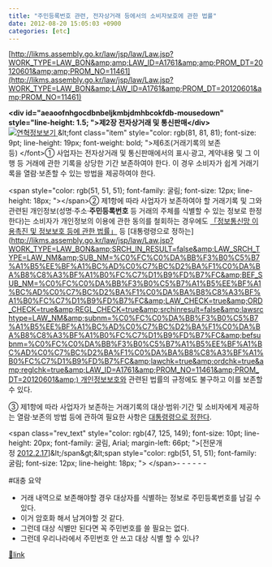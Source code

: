 ```yaml
---
title: "주민등록번호 관련, 전자상거래 등에서의 소비자보호에 관한 법률"
date: 2012-08-20 15:05:03 +0900
categories: [etc]
---
```


[http://likms.assembly.go.kr/law/jsp/law/Law.jsp?WORK_TYPE=LAW_BON&amp;amp;LAW_ID=A1761&amp;amp;PROM_DT=20120601&amp;amp;PROM_NO=11461](http://likms.assembly.go.kr/law/jsp/law/Law.jsp?WORK_TYPE=LAW_BON&amp;LAW_ID=A1761&amp;PROM_DT=20120601&amp;PROM_NO=11461)  
  
  
**&lt;div id="aeaoofnhgocdbnbeljkmbjdmhbcokfdb-mousedown" style="line-height: 1.5; "&gt;제2장 전자상거래 및 통신판매&lt;/div&gt;**  
[![연혁정보보기](http://likms.assembly.go.kr/law/res/img/sub/btn_hi.gif) ](http://likms.assembly.go.kr/law/jsp/law/Law.jsp?WORK_TYPE=LAW_BON&amp;SRCH_IN_RESULT=false&amp;LAW_SRCH_TYPE=LAW_NM&amp;SUB_NM=%C0%FC%C0%DA%BB%F3%B0%C5%B7%A1%B5%EE%BF%A1%BC%AD%C0%C7%BC%D2%BA%F1%C0%DA%BA%B8%C8%A3%BF%A1%B0%FC%C7%D1%B9%FD%B7%FC&amp;BEF_SUB_NM=%C0%FC%C0%DA%BB%F3%B0%C5%B7%A1%B5%EE%BF%A1%BC%AD%C0%C7%BC%D2%BA%F1%C0%DA%BA%B8%C8%A3%BF%A1%B0%FC%C7%D1%B9%FD%B7%FC&amp;LAW_CHECK=true&amp;ORD_CHECK=true&amp;REGL_CHECK=true&amp;srchinresult=false&amp;lawsrchtype=LAW_NM&amp;subnm=%C0%FC%C0%DA%BB%F3%B0%C5%B7%A1%B5%EE%BF%A1%BC%AD%C0%C7%BC%D2%BA%F1%C0%DA%BA%B8%C8%A3%BF%A1%B0%FC%C7%D1%B9%FD%B7%FC&amp;befsubnm=%C0%FC%C0%DA%BB%F3%B0%C5%B7%A1%B5%EE%BF%A1%BC%AD%C0%C7%BC%D2%BA%F1%C0%DA%BA%B8%C8%A3%BF%A1%B0%FC%C7%D1%B9%FD%B7%FC&amp;lawchk=true&amp;ordchk=true&amp;reglchk=true&amp;LAW_ID=A1761&amp;PROM_NO=11461&amp;PROM_DT=20120601&amp;)&lt;font class="item" style="color: rgb(81, 81, 81); font-size: 9pt; line-height: 19px; font-weight: bold; "&gt;제6조(거래기록의 보존 등) &lt;/font&gt;① 사업자는 전자상거래 및 통신판매에서의 표시·광고, 계약내용 및 그 이행 등 거래에 관한 기록을 상당한 기간 보존하여야 한다. 이 경우 소비자가 쉽게 거래기록을 열람·보존할 수 있는 방법을 제공하여야 한다.

&lt;span style="color: rgb(51, 51, 51); font-family: 굴림; font-size: 12px; line-height: 18px; "&gt;&lt;/span&gt;② 제1항에 따라 사업자가 보존하여야 할 거래기록 및 그와 관련된 개인정보(성명·주소·**주민등록번호** 등 거래의 주체를 식별할 수 있는 정보로 한정한다)는 소비자가 개인정보의 이용에 관한 동의를 철회하는 경우에도 [「정보통신망 이용촉진 및 정보보호 등에 관한 법률」](http://likms.assembly.go.kr/law/jsp/law/Law.jsp?WORK_TYPE=LAW_BON&amp;SRCH_IN_RESULT=false&amp;LAW_SRCH_TYPE=LAW_NM&amp;SUB_NM=%C0%FC%C0%DA%BB%F3%B0%C5%B7%A1%B5%EE%BF%A1%BC%AD%C0%C7%BC%D2%BA%F1%C0%DA%BA%B8%C8%A3%BF%A1%B0%FC%C7%D1%B9%FD%B7%FC&amp;BEF_SUB_NM=%C0%FC%C0%DA%BB%F3%B0%C5%B7%A1%B5%EE%BF%A1%BC%AD%C0%C7%BC%D2%BA%F1%C0%DA%BA%B8%C8%A3%BF%A1%B0%FC%C7%D1%B9%FD%B7%FC&amp;LAW_CHECK=true&amp;ORD_CHECK=true&amp;REGL_CHECK=true&amp;srchinresult=false&amp;lawsrchtype=LAW_NM&amp;subnm=%C0%FC%C0%DA%BB%F3%B0%C5%B7%A1%B5%EE%BF%A1%BC%AD%C0%C7%BC%D2%BA%F1%C0%DA%BA%B8%C8%A3%BF%A1%B0%FC%C7%D1%B9%FD%B7%FC&amp;befsubnm=%C0%FC%C0%DA%BB%F3%B0%C5%B7%A1%B5%EE%BF%A1%BC%AD%C0%C7%BC%D2%BA%F1%C0%DA%BA%B8%C8%A3%BF%A1%B0%FC%C7%D1%B9%FD%B7%FC&amp;lawchk=true&amp;ordchk=true&amp;reglchk=true&amp;LAW_ID=A1761&amp;PROM_NO=11461&amp;PROM_DT=20120601&amp;) 등 [대통령령으로 정하는](http://likms.assembly.go.kr/law/jsp/law/Law.jsp?WORK_TYPE=LAW_BON&amp;SRCH_IN_RESULT=false&amp;LAW_SRCH_TYPE=LAW_NM&amp;SUB_NM=%C0%FC%C0%DA%BB%F3%B0%C5%B7%A1%B5%EE%BF%A1%BC%AD%C0%C7%BC%D2%BA%F1%C0%DA%BA%B8%C8%A3%BF%A1%B0%FC%C7%D1%B9%FD%B7%FC&amp;BEF_SUB_NM=%C0%FC%C0%DA%BB%F3%B0%C5%B7%A1%B5%EE%BF%A1%BC%AD%C0%C7%BC%D2%BA%F1%C0%DA%BA%B8%C8%A3%BF%A1%B0%FC%C7%D1%B9%FD%B7%FC&amp;LAW_CHECK=true&amp;ORD_CHECK=true&amp;REGL_CHECK=true&amp;srchinresult=false&amp;lawsrchtype=LAW_NM&amp;subnm=%C0%FC%C0%DA%BB%F3%B0%C5%B7%A1%B5%EE%BF%A1%BC%AD%C0%C7%BC%D2%BA%F1%C0%DA%BA%B8%C8%A3%BF%A1%B0%FC%C7%D1%B9%FD%B7%FC&amp;befsubnm=%C0%FC%C0%DA%BB%F3%B0%C5%B7%A1%B5%EE%BF%A1%BC%AD%C0%C7%BC%D2%BA%F1%C0%DA%BA%B8%C8%A3%BF%A1%B0%FC%C7%D1%B9%FD%B7%FC&amp;lawchk=true&amp;ordchk=true&amp;reglchk=true&amp;LAW_ID=A1761&amp;PROM_NO=11461&amp;PROM_DT=20120601&amp;) 개인정보보호와 관련된 법률의 규정에도 불구하고 이를 보존할 수 있다.

③ 제1항에 따라 사업자가 보존하는 거래기록의 대상·범위·기간 및 소비자에게 제공하는 열람·보존의 방법 등에 관하여 필요한 사항은 [대통령령으로 정한다](http://likms.assembly.go.kr/law/jsp/law/Law.jsp?WORK_TYPE=LAW_BON&amp;SRCH_IN_RESULT=false&amp;LAW_SRCH_TYPE=LAW_NM&amp;SUB_NM=%C0%FC%C0%DA%BB%F3%B0%C5%B7%A1%B5%EE%BF%A1%BC%AD%C0%C7%BC%D2%BA%F1%C0%DA%BA%B8%C8%A3%BF%A1%B0%FC%C7%D1%B9%FD%B7%FC&amp;BEF_SUB_NM=%C0%FC%C0%DA%BB%F3%B0%C5%B7%A1%B5%EE%BF%A1%BC%AD%C0%C7%BC%D2%BA%F1%C0%DA%BA%B8%C8%A3%BF%A1%B0%FC%C7%D1%B9%FD%B7%FC&amp;LAW_CHECK=true&amp;ORD_CHECK=true&amp;REGL_CHECK=true&amp;srchinresult=false&amp;lawsrchtype=LAW_NM&amp;subnm=%C0%FC%C0%DA%BB%F3%B0%C5%B7%A1%B5%EE%BF%A1%BC%AD%C0%C7%BC%D2%BA%F1%C0%DA%BA%B8%C8%A3%BF%A1%B0%FC%C7%D1%B9%FD%B7%FC&amp;befsubnm=%C0%FC%C0%DA%BB%F3%B0%C5%B7%A1%B5%EE%BF%A1%BC%AD%C0%C7%BC%D2%BA%F1%C0%DA%BA%B8%C8%A3%BF%A1%B0%FC%C7%D1%B9%FD%B7%FC&amp;lawchk=true&amp;ordchk=true&amp;reglchk=true&amp;LAW_ID=A1761&amp;PROM_NO=11461&amp;PROM_DT=20120601&amp;).

&lt;span class="rev_text" style="color: rgb(47, 125, 149); font-size: 10pt; line-height: 20px; font-family: 굴림, Arial; margin-left: 66pt; "&gt;[전문개정 [2012.2.17](http://likms.assembly.go.kr/law/jsp/law/Law.jsp?WORK_TYPE=LAW_BON&amp;amp;SRCH_IN_RESULT=false&amp;amp;LAW_SRCH_TYPE=LAW_NM&amp;amp;SUB_NM=%C0%FC%C0%DA%BB%F3%B0%C5%B7%A1%B5%EE%BF%A1%BC%AD%C0%C7%BC%D2%BA%F1%C0%DA%BA%B8%C8%A3%BF%A1%B0%FC%C7%D1%B9%FD%B7%FC&amp;amp;BEF_SUB_NM=%C0%FC%C0%DA%BB%F3%B0%C5%B7%A1%B5%EE%BF%A1%BC%AD%C0%C7%BC%D2%BA%F1%C0%DA%BA%B8%C8%A3%BF%A1%B0%FC%C7%D1%B9%FD%B7%FC&amp;amp;LAW_CHECK=true&amp;amp;ORD_CHECK=true&amp;amp;REGL_CHECK=true&amp;amp;srchinresult=false&amp;amp;lawsrchtype=LAW_NM&amp;amp;subnm=%C0%FC%C0%DA%BB%F3%B0%C5%B7%A1%B5%EE%BF%A1%BC%AD%C0%C7%BC%D2%BA%F1%C0%DA%BA%B8%C8%A3%BF%A1%B0%FC%C7%D1%B9%FD%B7%FC&amp;amp;befsubnm=%C0%FC%C0%DA%BB%F3%B0%C5%B7%A1%B5%EE%BF%A1%BC%AD%C0%C7%BC%D2%BA%F1%C0%DA%BA%B8%C8%A3%BF%A1%B0%FC%C7%D1%B9%FD%B7%FC&amp;amp;lawchk=true&amp;amp;ordchk=true&amp;amp;reglchk=true&amp;amp;LAW_ID=A1761&amp;amp;PROM_NO=11461&amp;amp;PROM_DT=20120601&amp;amp;)]&lt;/span&gt;&lt;span style="color: rgb(51, 51, 51); font-family: 굴림; font-size: 12px; line-height: 18px; "&gt; &lt;/span&gt;- - - - - -

#대충 요약  
- 거래 내역으로 보존해야할 경우 대상자를 식별하는 정보로 주민등록번호를 남길 수 있다.
- 이거 암호화 해서 남겨야할 것 같다.
- 그런데 대상 식별만 된다면 꼭 주민번호를 쓸 필요는 없다.
- 그런데 우리나라에서 주민번호 안 쓰고 대상 식별 할 수 있나?



  
  



[🔗link](http://www.mins01.com/mh/tech/read/792)